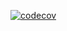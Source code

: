 [![codecov](https://codecov.io/gh/melskiy/Malenkiyprins/branch/main/graph/badge.svg?token=JIEXYPF5RG)](https://codecov.io/gh/melskiy/Malenkiyprins)